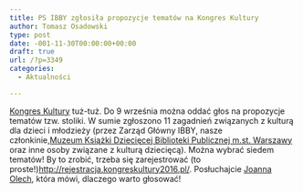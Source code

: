 ```yaml
---
title: PS IBBY zgłosiła propozycje tematów na Kongres Kultury
author: Tomasz Osadowski
type: post
date: -001-11-30T00:00:00+00:00
draft: true
url: /?p=3349
categories:
  - Aktualności

---
```

<a id="js_6q" class="profileLink" href="https://www.facebook.com/KongresKultury.2016/" data-hovercard="/ajax/hovercard/page.php?id=510462895826227">Kongres Kultury</a> tuż-tuż. Do 9 września można oddać głos na propozycje tematów tzw. stoliki. W sumie zgłoszono 11 zagadnień związanych z kulturą dla dzieci i młodzieży (przez Zarząd Główny IBBY, nasze członkinie,<a class="profileLink" href="https://www.facebook.com/Muzeum-Ksi%C4%85%C5%BCki-Dzieci%C4%99cej-Biblioteki-Publicznej-mst-Warszawy-379359052184330/" data-hovercard="/ajax/hovercard/page.php?id=379359052184330">Muzeum Książki Dziecięcej Biblioteki Publicznej m.st. Warszawy</a> oraz inne osoby związane z kulturą dziecięcą). Można wybrać siedem tematów! By to zrobić, trzeba się zarejestrować (to proste!)<a href="http://rejestracja.kongreskultury2016.pl/" target="_blank" rel="nofollow">http://rejestracja.kongreskultury2016.pl/</a>. Posłuchajcie <a class="profileLink" href="https://www.facebook.com/joanna.olech.7" data-hovercard="/ajax/hovercard/user.php?id=1479421219">Joanna Olech</a>, która mówi, dlaczego warto głosować!